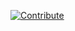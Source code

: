 

[![Contribute](https://www.eclipse.org/che/factory-contribute.svg)](https://che.openshift.io/f?url=https://gitlab.eng.vmware.com/dchelladurai/demonodejs.git)
